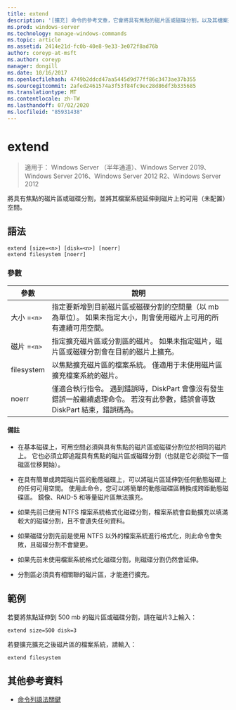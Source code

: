 ```yaml
---
title: extend
description: '[擴充] 命令的參考文章，它會將具有焦點的磁片區或磁碟分割，以及其檔案系統延伸到磁片上的可用（未配置）空間。'
ms.prod: windows-server
ms.technology: manage-windows-commands
ms.topic: article
ms.assetid: 2414e21d-fc0b-40e8-9e33-3e072f8ad76b
author: coreyp-at-msft
ms.author: coreyp
manager: dongill
ms.date: 10/16/2017
ms.openlocfilehash: 4749b2ddcd47aa5445d9d77ff86c3473ae37b355
ms.sourcegitcommit: 2afed2461574a3f53f84fc9ec28d86df3b335685
ms.translationtype: MT
ms.contentlocale: zh-TW
ms.lasthandoff: 07/02/2020
ms.locfileid: "85931438"
---
```

# <a name="extend"></a>extend

> 適用于： Windows Server （半年通道）、Windows Server 2019、Windows Server 2016、Windows Server 2012 R2、Windows Server 2012

將具有焦點的磁片區或磁碟分割，並將其檔案系統延伸到磁片上的可用（未配置）空間。

## <a name="syntax"></a>語法

```
extend [size=<n>] [disk=<n>] [noerr]
extend filesystem [noerr]
```

### <a name="parameters"></a>參數

| 參數 | 說明 |
| --------- | ----------- |
| 大小 =`<n>` | 指定要新增到目前磁片區或磁碟分割的空間量（以 mb 為單位）。 如果未指定大小，則會使用磁片上可用的所有連續可用空間。 |
| 磁片 =`<n>` | 指定擴充磁片區或分割區的磁片。 如果未指定磁片，磁片區或磁碟分割會在目前的磁片上擴充。 |
| filesystem | 以焦點擴充磁片區的檔案系統。 僅適用于未使用磁片區擴充檔案系統的磁片。 |
| noerr | 僅適合執行指令。 遇到錯誤時，DiskPart 會像沒有發生錯誤一般繼續處理命令。 若沒有此參數，錯誤會導致 DiskPart 結束，錯誤碼為。 |

#### <a name="remarks"></a>備註

- 在基本磁碟上，可用空間必須與具有焦點的磁片區或磁碟分割位於相同的磁片上。 它也必須立即追蹤具有焦點的磁片區或磁碟分割（也就是它必須從下一個磁區位移開始）。

- 在具有簡單或跨距磁片區的動態磁碟上，可以將磁片區延伸到任何動態磁碟上的任何可用空間。 使用此命令，您可以將簡單的動態磁碟區轉換成跨距動態磁碟區。 鏡像、RAID-5 和等量磁片區無法擴充。

- 如果先前已使用 NTFS 檔案系統格式化磁碟分割，檔案系統會自動擴充以填滿較大的磁碟分割，且不會遺失任何資料。

- 如果磁碟分割先前是使用 NTFS 以外的檔案系統進行格式化，則此命令會失敗，且磁碟分割不會變更。

- 如果先前未使用檔案系統格式化磁碟分割，則磁碟分割仍然會延伸。

- 分割區必須具有相關聯的磁片區，才能進行擴充。

## <a name="examples"></a>範例

若要將焦點延伸到 500 mb 的磁片區或磁碟分割，請在磁片3上輸入：

```
extend size=500 disk=3
```

若要擴充擴充之後磁片區的檔案系統，請輸入：

```
extend filesystem
```

## <a name="additional-references"></a>其他參考資料

- [命令列語法關鍵](command-line-syntax-key.md)
